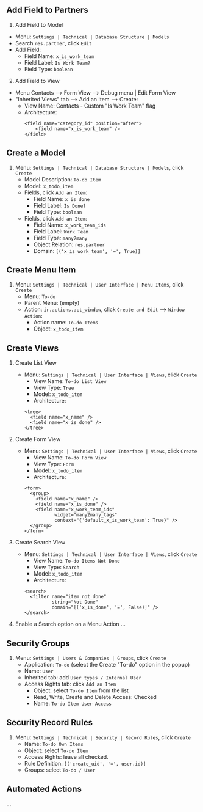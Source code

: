 ## Add Field to Partners

1. Add Field to Model
  - Menu: `Settings | Technical | Database Structure | Models`
  - Search `res.partner`, click `Edit`
  - Add Field:
    - Field Name:  `x_is_work_team`
    - Field Label: `Is Work Team?`
    - Field Type:  `boolean`

2. Add Field to View
  - Menu Contacts --> Form View --> Debug menu | Edit Form View
  - "Inherited Views" tab --> Add an Item --> Create:
    - View Name: Contacts - Custom "Is Work Team" flag
    - Architecture:
      ```
      <field name="category_id" position="after">
          <field name="x_is_work_team" />
      </field>
      ``` 

## Create a Model

1. Menu: `Settings | Technical | Database Structure | Models`, click `Create`
   - Model Description: `To-do Item`
   - Model: `x_todo_item`
   - Fields, click `Add an Item`:
     - Field Name:      `x_is_done`
     - Field Label:     `Is Done?`
     - Field Type:      `boolean`
   - Fields, click `Add an Item`:
     - Field Name:      `x_work_team_ids`
     - Field Label:     `Work Team`
     - Field Type:      `many2many`
     - Object Relation: `res.partner`
     - Domain:          `[('x_is_work_team', '=', True)]`


## Create Menu Item

1. Menu: `Settings | Technical | User Interface | Menu Items`, click `Create`
   - Menu: `To-do`
   - Parent Menu: (empty)
   - Action: `ir.actions.act_window`, click `Create and Edit` --> `Window Action`:
     - Action name: `To-do Items`
     - Object: `x_todo_item`


## Create Views

1. Create List View
   - Menu: `Settings | Technical | User Interface | Views`, click  `Create`
     - View Name: `To-do List View`
     - View Type: `Tree`
     - Model: `x_todo_item`
     - Architecture:
     ```
     <tree>
       <field name="x_name" />
       <field name="x_is_done" />
     </tree>
     ``` 
2. Create Form View
   - Menu: `Settings | Technical | User Interface | Views`, click `Create`
     - View Name: `To-do Form View`
     - View Type: `Form`
     - Model: `x_todo_item`
     - Architecture:
     ```
     <form>
       <group>
         <field name="x_name" />
         <field name="x_is_done" />
         <field name="x_work_team_ids" 
                widget="many2many_tags" 
                context="{'default_x_is_work_team': True}" />
       </group>
     </form>
     ``` 

3. Create Search View
   - Menu: `Settings | Technical | User Interface | Views`, click `Create`
     - View Name: `To-do Items Not Done`
     - View Type: `Search`
     - Model: `x_todo_item`
     - Architecture:
     ```
     <search>
       <filter name="item_not_done" 
               string="Not Done" 
               domain="[('x_is_done', '=', False)]" />
     </search>
     ```

4. Enable a Search option on a Menu Action
...

## Security Groups

1. Menu: `Settings | Users & Companies | Groups`, click `Create`
   - Application: `To-do` (select the Create "To-do" option in the popup)
   - Name: `User`
   - Inherited tab: add `User types / Internal User`
   - Access Rights tab: click `Add an Item`
     - Object: select `To-do Item` from the list
     - Read, Write, Create and Delete Access: Checked
     - Name: `To-do Item User Access`    


## Security Record Rules

1. Menu: `Settings | Technical | Security | Record Rules`, click `Create`
   - Name: `To-do Own Items`
   - Object: select `To-do Item`
   - Access Rights: leave all checked.
   - Rule Definition: `[('create_uid', '=', user.id)]` 
   - Groups: select `To-do / User`
    
    
## Automated Actions

...
